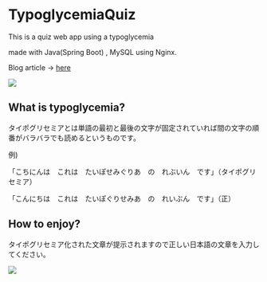 # TypoglycemiaQuiz
This is a quiz web app using a typoglycemia

made with Java(Spring Boot) , MySQL using Nginx.

Blog article -> [here](https://mesimasi.com/typoglycemia/)

<img src="https://github.com/masibw/dataStore/blob/master/ss4.png">

## What is typoglycemia?

タイポグリセミアとは単語の最初と最後の文字が固定されていれば間の文字の順番がバラバラでも読めるというものです。

例)

「こちにんは　これは　たいぽせみぐりあ　の　れぶいん　です」（タイポグリセミア）

「こんにちは　これは　たいぽぐりせみあ　の　れいぶん　です」（正）


## How to enjoy?

タイポグリセミア化された文章が提示されますので正しい日本語の文章を入力してください。


<img src="https://github.com/masibw/dataStore/blob/master/ss5.png">




